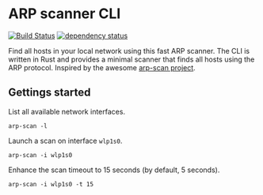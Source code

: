 # ARP scanner CLI

[![Build Status](https://saluki.semaphoreci.com/badges/arp-scan-rs/branches/master.svg?style=shields)](https://saluki.semaphoreci.com/projects/arp-scan-rs)
[![dependency status](https://deps.rs/repo/github/Saluki/arp-scan-rs/status.svg)](https://deps.rs/repo/github/Saluki/arp-scan-rs)

Find all hosts in your local network using this fast ARP scanner. The CLI is written in Rust and provides a minimal scanner that finds all hosts using the ARP protocol. Inspired by the awesome [arp-scan project](https://github.com/royhills/arp-scan).

## Gettings started

List all available network interfaces.

```
arp-scan -l
```

Launch a scan on interface `wlp1s0`.

```
arp-scan -i wlp1s0
```

Enhance the scan timeout to 15 seconds (by default, 5 seconds).

```
arp-scan -i wlp1s0 -t 15
```